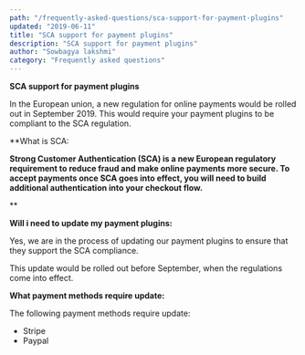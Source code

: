 ```yaml
---
path: "/frequently-asked-questions/sca-support-for-payment-plugins"
updated: "2019-06-11"
title: "SCA support for payment plugins"
description: "SCA support for payment plugins"
author: "Sowbagya lakshmi"
category: "Frequently asked questions"
---
```

**SCA support for payment plugins**

In the European union, a new regulation for online payments would be rolled out in September 2019. This would require your payment plugins to be compliant to the SCA regulation.

**What is SCA:

**Strong Customer Authentication (SCA) is a new European regulatory requirement to reduce fraud and make online payments more secure. To accept payments once SCA goes into effect, you will need to build additional authentication into your checkout flow.** 

**

**Will i need to update my payment plugins:**

Yes, we are in the process of updating our payment plugins to ensure that they support the SCA compliance.

This update would be rolled out before September, when the regulations come into effect.

**What payment methods require update:**

The following payment methods require update:

- Stripe
- Paypal


